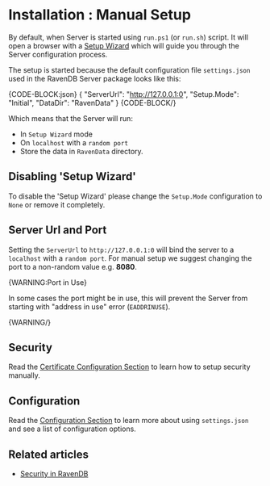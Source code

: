 # Installation : Manual Setup

By default, when Server is started using `run.ps1` (or `run.sh`) script. It will open a browser with a [Setup Wizard](../../start/installation/setup-wizard) which will guide you through the Server configuration process.

The setup is started because the default configuration file `settings.json` used in the RavenDB Server package looks like this:

{CODE-BLOCK:json}
{
    "ServerUrl": "http://127.0.0.1:0",
    "Setup.Mode": "Initial",
    "DataDir": "RavenData"
}
{CODE-BLOCK/}

Which means that the Server will run:

- In `Setup Wizard` mode
- On `localhost` with a `random port`
- Store the data in `RavenData` directory.

## Disabling 'Setup Wizard'

To disable the 'Setup Wizard' please change the `Setup.Mode` configuration to `None` or remove it completely.

## Server Url and Port

Setting the `ServerUrl` to `http://127.0.0.1:0` will bind the server to a `localhost` with a `random port`. For manual setup we suggest changing the port to a non-random value e.g. **8080**.

{WARNING:Port in Use}

In some cases the port might be in use, this will prevent the Server from starting with "address in use" error (`EADDRINUSE`).

{WARNING/}

## Security

Read the [Certificate Configuration Section](../server/security/authentication/certificate-configuration) to learn how to setup security manually.

## Configuration

Read the [Configuration Section](../server/configuration/configuration-options) to learn more about using `settings.json` and see a list of configuration options.

## Related articles

- [Security in RavenDB](../server/security/overview)
